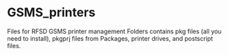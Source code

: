 # GSMS_printers
Files for RFSD GSMS printer management
Folders contains pkg files (all you need to install), pkgprj files from Packages, printer drives, and postscript files.
